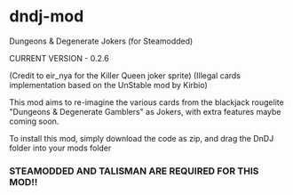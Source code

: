 # dndj-mod
Dungeons &amp; Degenerate Jokers (for Steamodded)

CURRENT VERSION - 0.2.6

(Credit to eir_nya for the Killer Queen joker sprite)
(Illegal cards implementation based on the UnStable mod by Kirbio)

This mod aims to re-imagine the various cards from the blackjack rougelite "Dungeons & Degenerate Gamblers" as Jokers,
with extra features maybe coming soon.

To install this mod, simply download the code as zip, and drag the DnDJ folder into your mods folder

### STEAMODDED AND TALISMAN ARE REQUIRED FOR THIS MOD!!
